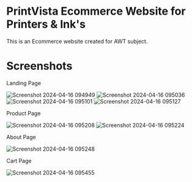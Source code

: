 # PrintVista Ecommerce Website for Printers & Ink's
This is an Ecommerce website created for AWT subject.

# Screenshots
Landing Page

![Screenshot 2024-04-16 094949](https://github.com/Sairaj1707/PrintVista/assets/137697628/50dd37d6-fd6b-4f10-bc11-01d938cd2b54)
![Screenshot 2024-04-16 095036](https://github.com/Sairaj1707/PrintVista/assets/137697628/c7bd8c07-0ac2-4059-871b-b10359e0d554)
![Screenshot 2024-04-16 095101](https://github.com/Sairaj1707/PrintVista/assets/137697628/64a62af1-731e-4983-813f-02e2536a1082)
![Screenshot 2024-04-16 095127](https://github.com/Sairaj1707/PrintVista/assets/137697628/c36fd9c1-fcc6-4a45-bfa2-614d0ce22ee4)

Product Page

![Screenshot 2024-04-16 095208](https://github.com/Sairaj1707/PrintVista/assets/137697628/6652079e-9142-4171-9835-fef7840d167b)
![Screenshot 2024-04-16 095224](https://github.com/Sairaj1707/PrintVista/assets/137697628/1baf3784-afaf-4e57-b4ff-12c6d74b8f5f)

About Page

![Screenshot 2024-04-16 095248](https://github.com/Sairaj1707/PrintVista/assets/137697628/321488bb-82a8-4d52-8f7f-645adc1f0ec6)

Cart Page

![Screenshot 2024-04-16 095455](https://github.com/Sairaj1707/PrintVista/assets/137697628/5d873708-db06-4b99-975f-1e76571ced7c)

